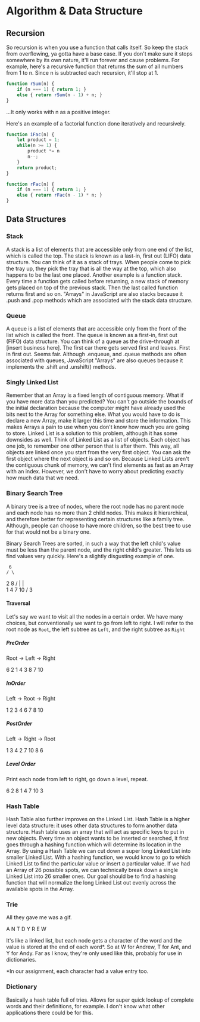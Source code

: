 # Algorithm & Data Structure

## Recursion

So recursion is when you use a function that calls itself. So keep the stack from overflowing, ya gotta have a base case. If you don't make sure it stops somewhere by its own nature, it'll run forever and cause problems. For example, here's a recursive function that returns the sum of all numbers from 1 to n. Since n is subtracted each recursion, it'll stop at 1.

```js
function rSum(n) {
    if (n === 1) { return 1; }
    else { return rSum(n - 1) + n; }
}
```

...It only works with n as a positive integer.

Here's an example of a factorial function done iteratively and recursively.

```js
function iFac(n) {
    let product = 1;
    while(n >= 1) {
        product *= n
        n--;
    }
    return product;
}
```

```js
function rFac(n) {
    if (n === 1) { return 1; }
    else { return rFac(n - 1) * n; }
}
```

## Data Structures

### Stack

A stack is a list of elements that are accessible only from one end of the list, which is called the top. The stack is known as a last-in, first out (LIFO) data structure. You can think of it as a stack of trays. When people come to pick the tray up, they pick the tray that is all the way at the top, which also happens to be the last one placed. Another example is a function stack. Every time a function gets called before returning, a new stack of memory gets placed on top of the previous stack. Then the last called function returns first and so on. "Arrays" in JavaScript are also stacks because it .push and .pop methods which are associated with the stack data structure.

### Queue

A queue is a list of elements that are accessible only from the front of the list which is called the front. The queue is known as a first-in, first out (FIFO) data structure. You can think of a queue as the drive-through at [insert business here]. The first car there gets served first and leaves. First in first out. Seems fair. Although .enqueue, and .queue methods are often associated with queues, JavaScript "Arrays" are also queues because it implements the .shift and .unshift() methods.

### Singly Linked List

Remember that an Array is a fixed length of contiguous memory. What if you have more data than you predicted? You can't go outside the bounds of the initial declaration because the computer might have already used the bits next to the Array for something else. What you would have to do is declare a new Array, make it larger this time and store the information. This makes Arrays a pain to use when you don't know how much you are going to store. Linked List is a solution to this problem, although it has some downsides as well. Think of Linked List as a list of objects. Each object has one job, to remember one other person that is after them. This way, all objects are linked once you start from the very first object. You can ask the first object where the next object is and so on. Because Linked Lists aren't the contiguous chunk of memory, we can't find elements as fast as an Array with an index. However, we don't have to worry about predicting exactly how much data that we need.

### Binary Search Tree

A binary tree is a tree of nodes, where the root node has no parent node and each node has no more than 2 child nodes. This makes it hierarchical, and therefore better for representing certain structures like a family tree. Although, people can choose to have more children, so the best tree to use for that would not be a binary one.

Binary Search Trees are sorted, in such a way that the left child's value must be less than the parent node, and the right child's greater. This lets us find values very quickly. Here's a slightly disgusting example of one.

     6
    / \
   2   8
 / |   | \
1  4   7  10
  /
3

#### Traversal

Let's say we want to visit all the nodes in a certain order. We have many choices, but conventionally we want to go from left to right. I will refer to the root node as `Root`, the left subtree as `Left`, and the right subtree as `Right`

##### PreOrder

Root -> Left -> Right

6 2 1 4 3 8 7 10

##### InOrder

Left -> Root -> Right

1 2 3 4 6 7 8 10

##### PostOrder

Left -> Right -> Root

1 3 4 2 7 10 8 6

##### Level Order

Print each node from left to right, go down a level, repeat.

6 2 8 1 4 7 10 3

### Hash Table

Hash Table also further improves on the Linked List. Hash Table is a higher level data structure: it uses other data structures to form another data structure. Hash table uses an array that will act as specific keys to put in new objects. Every time an object wants to be inserted or searched, it first goes through a hashing function which will determine its location in the Array. By using a Hash Table we can cut down a super long Linked List into smaller Linked List. With a hashing function, we would know to go to which Linked List to find the particular value or insert a particular value. If we had an Array of 26 possible spots, we can technically break down a single Linked List into 26 smaller ones. Our goal should be to find a hashing function that will normalize the long Linked List out evenly across the available spots in the Array.

### Trie

All they gave me was a gif.

A
N T
D Y
R
E
W

It's like a linked list, but each node gets a character of the word and the value is stored at the end of each word*. So at W for Andrew, T for Ant, and Y for Andy. Far as I know, they're only used like this, probably for use in dictionaries.

*In our assignment, each character had a value entry too.

### Dictionary

Basically a hash table full of tries. Allows for super quick lookup of complete words and their definitions, for example. I don't know what other applications there could be for this.